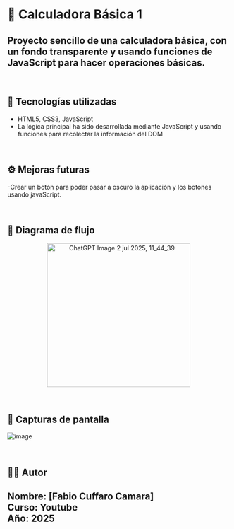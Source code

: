 # 📝 Calculadora Básica 1

Proyecto sencillo de una calculadora básica, con un fondo transparente y usando funciones de JavaScript para hacer operaciones básicas.
---
<br>

## 🚀 Tecnologías utilizadas

- HTML5, CSS3, JavaScript
- La lógica principal ha sido desarrollada mediante JavaScript y usando funciones para recolectar la información del DOM

<br>

## ⚙️ Mejoras futuras

-Crear un botón para poder pasar a oscuro la aplicación y los botones usando javaScript.

<br>

## 🔀 Diagrama de flujo
<p align ="center">
<img width="325" alt="ChatGPT Image 2 jul 2025, 11_44_39" src="https://github.com/user-attachments/assets/eb26b0a1-ff34-4645-9520-62f863e915d6" />
</p>
<br>

## 📸 Capturas de pantalla

![image](https://github.com/user-attachments/assets/c3629dec-a693-470a-80f3-1113ab63f2cf)

<br>


## 👨‍🎓 Autor

**Nombre**: [Fabio Cuffaro Camara]  
**Curso**: Youtube     
**Año**: 2025
---
